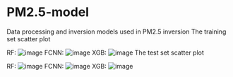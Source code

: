 # PM2.5-model
Data processing and inversion models used in PM2.5 inversion
The training set scatter plot

RF:
![image](https://github.com/q944797172/PM2.5-model/assets/43695243/2c456520-126a-4866-bbf6-5e041462839b)
FCNN:
![image](https://github.com/q944797172/PM2.5-model/assets/43695243/a5ed38eb-03b9-4e97-9a58-1dfc2d5d58c3)
XGB:
![image](https://github.com/q944797172/PM2.5-model/assets/43695243/62a15c21-e8e9-4cd9-84f3-46661935b69d)
The test set scatter plot

RF:
![image](https://github.com/q944797172/PM2.5-model/assets/43695243/4f0fd634-da73-43b2-8a3a-00052b1cc967)
FCNN:
![image](https://github.com/q944797172/PM2.5-model/assets/43695243/86b2dc14-1521-47d9-b7a8-81f43bfa0aaa)
XGB:
![image](https://github.com/q944797172/PM2.5-model/assets/43695243/3f06d8a2-35aa-41e6-886b-6f71835df7f2)




